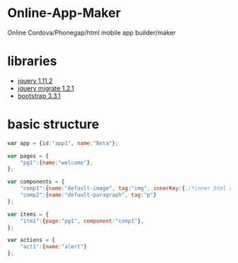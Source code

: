 # Online-App-Maker
Online Cordova/Phonegap/html mobile app builder/maker

# libraries
* [jquery 1.11.2](https://github.com/jquery/jquery)
* [jquery migrate 1.2.1](https://github.com/jquery/jquery-migrate/)
* [bootstrap 3.3.1](https://github.com/twbs/bootstrap)
# basic structure
```javascript
var app = {id:"app1", name:"Beta"};

var pages = {
	"pg1":{name:"welcome"},
};

var components = {
	"comp1":{name:"default-image", tag:"img", innerKey:{./*inner html attr + options*/.}},
	"comp2":{name:"default-paragraph", tag:"p"}
};

var items = {
	"itm1":{page:"pg1", component:"comp1"},
};

var actions = {
	"act1":{name:"alert"}
};
```

